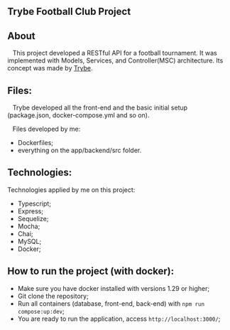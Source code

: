 ## Trybe Football Club Project

## About
&nbsp;&nbsp; This project developed a RESTful API for a football tournament. It was implemented with Models, Services, and Controller(MSC) architecture. Its concept was made by [Trybe](https://www.betrybe.com/).
	
## Files:
&nbsp;&nbsp; Trybe developed all the front-end and the basic initial setup (package.json, docker-compose.yml and so on).

&nbsp;&nbsp; Files developed by me:
- Dockerfiles;
- everything on the app/backend/src folder.

## Technologies:
Technologies applied by me on this project:
- Typescript;
- Express;
- Sequelize;
- Mocha;
- Chai;
- MySQL;
- Docker;

## How to run the project (with docker):
- Make sure you have docker installed with versions 1.29 or higher;
- Git clone the repository;
- Run all containers (database, front-end, back-end) with `npm run compose:up:dev`;
- You are ready to run the application, access `http://localhost:3000/`; 
